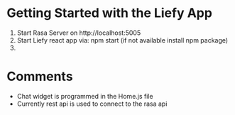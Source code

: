 # Getting Started with the Liefy App

  1. Start Rasa Server on http://localhost:5005
  2. Start Liefy react app via: npm start (if not available install npm package)
  3. 

# Comments
  - Chat widget is programmed in the Home.js file
  - Currently rest api is used to connect to the rasa api
 
  

